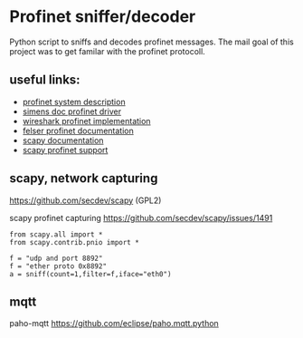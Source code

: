 # Profinet sniffer/decoder

Python script to sniffs and decodes profinet messages. The mail goal of this project was to get familar with the profinet protocoll.

## useful links:

- [profinet system description](https://www.profibus.com/index.php?eID=dumpFile&t=f&f=51713&token=5e6746cb84a7421d187681a0d9bd545388cb2a5e)
- [simens doc profinet driver](https://support.industry.siemens.com/dl/files/145/109781145/att_1028016/v1/pn_driver_IO-Base_user_programming_interface_en-US.pdf)
- [wireshark profinet implementation](https://gitlab.com/wireshark/wireshark/-/blob/master/plugins/epan/profinet/packet-dcerpc-pn-io.c)
- [felser profinet documentation](https://www.felser.ch/profinet-handbuch/frame_id.html)
- [scapy documentation](https://scapy.readthedocs.io/en/latest/introduction.html)
- [scapy profinet support](https://scapy.readthedocs.io/en/latest/layers/pnio.html)
 
## scapy, network capturing
https://github.com/secdev/scapy (GPL2)


scapy profinet capturing
https://github.com/secdev/scapy/issues/1491

```
from scapy.all import *
from scapy.contrib.pnio import *

f = "udp and port 8892"
f = "ether proto 0x8892"
a = sniff(count=1,filter=f,iface="eth0")
```


## mqtt

paho-mqtt https://github.com/eclipse/paho.mqtt.python